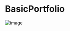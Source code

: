 # BasicPortfolio
![image](https://user-images.githubusercontent.com/55374395/105398712-b17b9880-5c48-11eb-8551-257bd80bef17.png)
